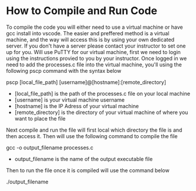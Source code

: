 # How to Compile and Run Code
To compile the code you will either need to use a virtual machine or have gcc install into vscode. The easier and preffered method is a virtual machine, 
and the way will access this is by using your own dedicated server. If you don't have a server please contact your instructor to set one up for you. 
Will use PuTTY for our virtual machine, first we need to login using the instructions provied to you by your instructor.
Once logged in we need to add the processes.c file into the virtual machine, you'll using the following
pscp command with the syntax below

pscp [local_file_path] [username]@[hostname]:[remote_directory]

* [local_file_path] is the path of the processes.c file on your local machine
* [username] is your virtual machine username
* [hostname] is the IP Adress of your virtual machine
* [remote_directory] is the directory of your virtual machine of where you want to place the file

Next compile and run the file will first local which directory the file is and then access it. Then will 
use the following command to compile the file

gcc -o output_filename processes.c

* output_filename is the name of the output executable file

Then to run the file once it is compiled will use the command below

./output_filename
